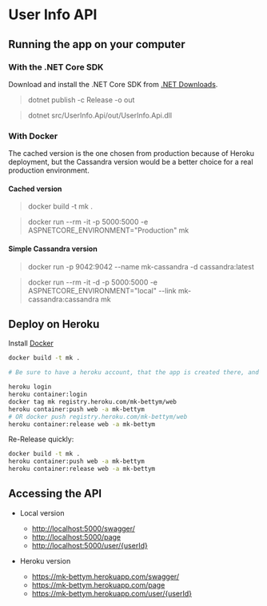 # User Info API

## Running the app on your computer

### With the .NET Core SDK

Download and install the .NET Core SDK from [.NET Downloads](https://dotnet.microsoft.com/download).

> dotnet publish -c Release -o out

> dotnet src/UserInfo.Api/out/UserInfo.Api.dll

### With Docker

The cached version is the one chosen from production because of Heroku deployment, but the Cassandra version would be a better choice for a real production environment.

#### Cached version

> docker build -t mk .

> docker run --rm -it -p 5000:5000 -e ASPNETCORE_ENVIRONMENT="Production" mk

#### Simple Cassandra version

> docker run -p 9042:9042 --name mk-cassandra -d cassandra:latest

> docker run --rm -it -d -p 5000:5000 -e ASPNETCORE_ENVIRONMENT="local" --link mk-cassandra:cassandra mk

## Deploy on Heroku

Install [Docker](https://www.docker.com/get-started)

``` sh
docker build -t mk .

# Be sure to have a heroku account, that the app is created there, and that you have Heroku CLI installed.

heroku login
heroku container:login
docker tag mk registry.heroku.com/mk-bettym/web
heroku container:push web -a mk-bettym
# OR docker push registry.heroku.com/mk-bettym/web
heroku container:release web -a mk-bettym
```

Re-Release quickly:

```sh
docker build -t mk .
heroku container:push web -a mk-bettym
heroku container:release web -a mk-bettym
```

## Accessing the API

* Local version

  * <http://localhost:5000/swagger/>
  * <http://localhost:5000/page>
  * <http://localhost:5000/user/{userId}>

* Heroku version

  * <https://mk-bettym.herokuapp.com/swagger/>
  * <https://mk-bettym.herokuapp.com/page>
  * <https://mk-bettym.herokuapp.com/user/{userId}>
